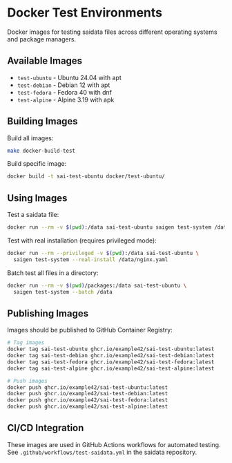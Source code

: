 # Docker Test Environments

Docker images for testing saidata files across different operating systems and package managers.

## Available Images

- `test-ubuntu` - Ubuntu 24.04 with apt
- `test-debian` - Debian 12 with apt
- `test-fedora` - Fedora 40 with dnf
- `test-alpine` - Alpine 3.19 with apk

## Building Images

Build all images:
```bash
make docker-build-test
```

Build specific image:
```bash
docker build -t sai-test-ubuntu docker/test-ubuntu/
```

## Using Images

Test a saidata file:
```bash
docker run --rm -v $(pwd):/data sai-test-ubuntu saigen test-system /data/nginx.yaml
```

Test with real installation (requires privileged mode):
```bash
docker run --rm --privileged -v $(pwd):/data sai-test-ubuntu \
  saigen test-system --real-install /data/nginx.yaml
```

Batch test all files in a directory:
```bash
docker run --rm -v $(pwd)/packages:/data sai-test-ubuntu \
  saigen test-system --batch /data
```

## Publishing Images

Images should be published to GitHub Container Registry:

```bash
# Tag images
docker tag sai-test-ubuntu ghcr.io/example42/sai-test-ubuntu:latest
docker tag sai-test-debian ghcr.io/example42/sai-test-debian:latest
docker tag sai-test-fedora ghcr.io/example42/sai-test-fedora:latest
docker tag sai-test-alpine ghcr.io/example42/sai-test-alpine:latest

# Push images
docker push ghcr.io/example42/sai-test-ubuntu:latest
docker push ghcr.io/example42/sai-test-debian:latest
docker push ghcr.io/example42/sai-test-fedora:latest
docker push ghcr.io/example42/sai-test-alpine:latest
```

## CI/CD Integration

These images are used in GitHub Actions workflows for automated testing.
See `.github/workflows/test-saidata.yml` in the saidata repository.
